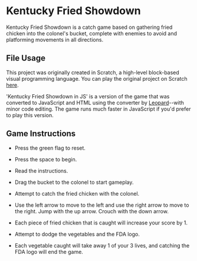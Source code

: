 # Kentucky Fried Showdown 
Kentucky Fried Showdown is a catch game based on gathering fried chicken into the colonel's bucket, 
complete with enemies to avoid and platforming movements in all directions.


## File Usage
This project was originally created in Scratch, a high-level block-based visual programming language. 
You can play the original project on Scratch [here](https://scratch.mit.edu/projects/885638214).

'Kentucky Fried Showdown in JS' is a version of the game that was converted to JavaScript and HTML
using the converter by [Leopard](https://leopardjs.com/)--with minor code editing. 
The game runs much faster in JavaScript if you'd prefer to play this version.


## Game Instructions
- Press the green flag to reset.
- Press the space to begin.
- Read the instructions.
- Drag the bucket to the colonel to start gameplay.
  
- Attempt to catch the fried chicken with the colonel.
- Use the left arrow to move to the left and use the right arrow to move to the right. Jump with the up arrow. Crouch with the down arrow.
  
- Each piece of fried chicken that is caught will increase your score by 1.
- Attempt to dodge the vegetables and the FDA logo.
- Each vegetable caught will take away 1 of your 3 lives, and catching the FDA logo will end the game.

